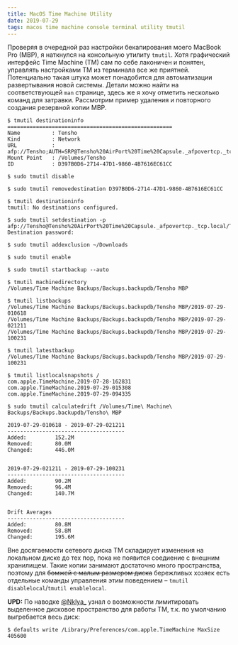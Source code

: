 ```yaml
---
title: MacOS Time Machine Utility
date: 2019-07-29
tags: macos time machine console terminal utility tmutil
---
```


Проверяя в очередной раз настройки бекапирования моего MacBook Pro (MBP), я наткнулся на консольную утилиту `tmutil`. Хотя графический интерфейс Time Machine (TM) сам по себе лаконичен и понятен, управлять настройками TM из терминала все же приятней. Потенциально такая штука может понадобится для автоматизации развертывания новой системы. Детали можно найти на соответствующей `man` странице, здесь же я хочу отметить несколько команд для затравки. Рассмотрим пример удаления и повторного создания резервной копии MBP.

```
$ tmutil destinationinfo
====================================================
Name          : Tensho
Kind          : Network
URL           : afp://Tensho;AUTH=SRP@Tensho%20AirPort%20Time%20Capsule._afpovertcp._tcp.local./Tensho
Mount Point   : /Volumes/Tensho
ID            : D397B0D6-2714-47D1-9860-4B7616EC61CC
```
```
$ sudo tmutil disable
```
```
$ sudo tmutil removedestination D397B0D6-2714-47D1-9860-4B7616EC61CC
```
```
$ tmutil destinationinfo
tmutil: No destinations configured.
```
```
$ sudo tmutil setdestination -p afp://Tensho@Tensho%20AirPort%20Time%20Capsule._afpovertcp._tcp.local/Tensho
Destination password:
```
```
$ sudo tmutil addexclusion ~/Downloads
```
```
$ sudo tmutil enable
```
```
$ sudo tmutil startbackup --auto
```
```
$ tmutil machinedirectory
/Volumes/Time Machine Backups/Backups.backupdb/Tensho MBP
```
```
$ tmutil listbackups
/Volumes/Time Machine Backups/Backups.backupdb/Tensho MBP/2019-07-29-010618
/Volumes/Time Machine Backups/Backups.backupdb/Tensho MBP/2019-07-29-021211
/Volumes/Time Machine Backups/Backups.backupdb/Tensho MBP/2019-07-29-100231
```
```
$ tmutil latestbackup
/Volumes/Time Machine Backups/Backups.backupdb/Tensho MBP/2019-07-29-100231
```
```
$ tmutil listlocalsnapshots /
com.apple.TimeMachine.2019-07-28-162831
com.apple.TimeMachine.2019-07-29-015308
com.apple.TimeMachine.2019-07-29-094335
```
```
$ sudo tmutil calculatedrift /Volumes/Time\ Machine\ Backups/Backups.backupdb/Tensho\ MBP

2019-07-29-010618 - 2019-07-29-021211
-------------------------------------
Added:         152.2M
Removed:       80.0M
Changed:       446.0M


2019-07-29-021211 - 2019-07-29-100231
-------------------------------------
Added:         90.2M
Removed:       96.4M
Changed:       140.7M


Drift Averages
-------------------------------------
Added:         80.8M
Removed:       58.8M
Changed:       195.6M
```

Вне досягаемости сетевого диска TM складирует изменения на локальном диске до тех пор, пока не появится соедиение с внешним хранилищем. Такие копии занимают достаточно много пространства, поэтому для ~~бомжей с малым размером диска~~ бережливых хозяек есть отдельные команды управления этим поведением – `tmutil disablelocal`/`tmutil enablelocal`.

**UPD:** По наводке [@Nklya_](https://twitter.com/Nklya_) узнал о возможности лимитировать выделенное дисковое пространство для работы TM, т.к. по умолчанию выгребается весь диск:

    $ defaults write /Library/Preferences/com.apple.TimeMachine MaxSize 405600
